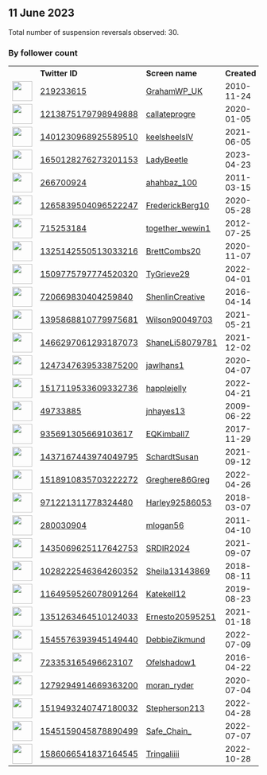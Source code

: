
## 11 June 2023
Total number of suspension reversals observed: 30.

### By follower count
<table><tr><th></th><th align="left">Twitter ID</th><th align="left">Screen name</th>
<th align="left">Created</th><th align="left">Status</th><th align="left">Suspended</th><th align="left">Followers</th>
<tr><td><a href="https://pbs.twimg.com/profile_images/1034475992209936384/m2ewpIAh_normal.jpg"><img src="https://pbs.twimg.com/profile_images/1034475992209936384/m2ewpIAh_normal.jpg" width="40px" height="40px" align="center"/></a></td><td><a href="https://twitter.com/intent/user?user_id=219233615">219233615</a></td><td><a href="https://twitter.com/GrahamWP_UK">GrahamWP_UK</a></td><td>2010-11-24</td><td align="center"></td><td></td><td>37241</td></tr>
<tr><td><a href="https://pbs.twimg.com/profile_images/1667591410852286466/hB-SotAo_normal.jpg"><img src="https://pbs.twimg.com/profile_images/1667591410852286466/hB-SotAo_normal.jpg" width="40px" height="40px" align="center"/></a></td><td><a href="https://twitter.com/intent/user?user_id=1213875179798949888">1213875179798949888</a></td><td><a href="https://twitter.com/callateprogre">callateprogre</a></td><td>2020-01-05</td><td align="center"></td><td>2023-04-16</td><td>10548</td></tr>
<tr><td><a href="https://pbs.twimg.com/profile_images/1401249004239953922/mOHwRcha_normal.jpg"><img src="https://pbs.twimg.com/profile_images/1401249004239953922/mOHwRcha_normal.jpg" width="40px" height="40px" align="center"/></a></td><td><a href="https://twitter.com/intent/user?user_id=1401230968925589510">1401230968925589510</a></td><td><a href="https://twitter.com/keelsheelsIV">keelsheelsIV</a></td><td>2021-06-05</td><td align="center"></td><td>2022-09-01</td><td>2121</td></tr>
<tr><td><a href="https://pbs.twimg.com/profile_images/1655654378861101056/BSkuDMIJ_normal.jpg"><img src="https://pbs.twimg.com/profile_images/1655654378861101056/BSkuDMIJ_normal.jpg" width="40px" height="40px" align="center"/></a></td><td><a href="https://twitter.com/intent/user?user_id=1650128276273201153">1650128276273201153</a></td><td><a href="https://twitter.com/LadyBeetle">LadyBeetle</a></td><td>2023-04-23</td><td align="center"></td><td>2023-06-02</td><td>1938</td></tr>
<tr><td><a href="https://pbs.twimg.com/profile_images/1472728904196575233/94t-nDh1_normal.jpg"><img src="https://pbs.twimg.com/profile_images/1472728904196575233/94t-nDh1_normal.jpg" width="40px" height="40px" align="center"/></a></td><td><a href="https://twitter.com/intent/user?user_id=266700924">266700924</a></td><td><a href="https://twitter.com/ahahbaz_100">ahahbaz_100</a></td><td>2011-03-15</td><td align="center"></td><td>2023-05-21</td><td>958</td></tr>
<tr><td><a href="https://pbs.twimg.com/profile_images/1524886084034781184/geJygtjo_normal.jpg"><img src="https://pbs.twimg.com/profile_images/1524886084034781184/geJygtjo_normal.jpg" width="40px" height="40px" align="center"/></a></td><td><a href="https://twitter.com/intent/user?user_id=1265839504096522247">1265839504096522247</a></td><td><a href="https://twitter.com/FrederickBerg10">FrederickBerg10</a></td><td>2020-05-28</td><td align="center"></td><td>2022-05-24</td><td>906</td></tr>
<tr><td><a href="https://pbs.twimg.com/profile_images/1489120144131604482/G_KKj0pO_normal.jpg"><img src="https://pbs.twimg.com/profile_images/1489120144131604482/G_KKj0pO_normal.jpg" width="40px" height="40px" align="center"/></a></td><td><a href="https://twitter.com/intent/user?user_id=715253184">715253184</a></td><td><a href="https://twitter.com/together_wewin1">together_wewin1</a></td><td>2012-07-25</td><td align="center"></td><td>2022-07-13</td><td>430</td></tr>
<tr><td><a href="https://pbs.twimg.com/profile_images/1667328467233390596/EsFhlWzE_normal.jpg"><img src="https://pbs.twimg.com/profile_images/1667328467233390596/EsFhlWzE_normal.jpg" width="40px" height="40px" align="center"/></a></td><td><a href="https://twitter.com/intent/user?user_id=1325142550513033216">1325142550513033216</a></td><td><a href="https://twitter.com/BrettCombs20">BrettCombs20</a></td><td>2020-11-07</td><td align="center"></td><td>2022-10-14</td><td>254</td></tr>
<tr><td><a href="https://pbs.twimg.com/profile_images/1666165921571012608/2xZOKGGe_normal.jpg"><img src="https://pbs.twimg.com/profile_images/1666165921571012608/2xZOKGGe_normal.jpg" width="40px" height="40px" align="center"/></a></td><td><a href="https://twitter.com/intent/user?user_id=1509775797774520320">1509775797774520320</a></td><td><a href="https://twitter.com/TyGrieve29">TyGrieve29</a></td><td>2022-04-01</td><td align="center"></td><td>2022-12-10</td><td>251</td></tr>
<tr><td><a href="https://pbs.twimg.com/profile_images/1667299192656543744/EgK6-wTT_normal.jpg"><img src="https://pbs.twimg.com/profile_images/1667299192656543744/EgK6-wTT_normal.jpg" width="40px" height="40px" align="center"/></a></td><td><a href="https://twitter.com/intent/user?user_id=720669830404259840">720669830404259840</a></td><td><a href="https://twitter.com/ShenlinCreative">ShenlinCreative</a></td><td>2016-04-14</td><td align="center"></td><td>2022-12-04</td><td>247</td></tr>
<tr><td><a href="https://pbs.twimg.com/profile_images/1529323265424076801/z7Eh9rMA_normal.jpg"><img src="https://pbs.twimg.com/profile_images/1529323265424076801/z7Eh9rMA_normal.jpg" width="40px" height="40px" align="center"/></a></td><td><a href="https://twitter.com/intent/user?user_id=1395868810779975681">1395868810779975681</a></td><td><a href="https://twitter.com/Wilson90049703">Wilson90049703</a></td><td>2021-05-21</td><td align="center"></td><td>2023-02-19</td><td>242</td></tr>
<tr><td><a href="https://pbs.twimg.com/profile_images/1667021603446874112/nS9QVxgw_normal.jpg"><img src="https://pbs.twimg.com/profile_images/1667021603446874112/nS9QVxgw_normal.jpg" width="40px" height="40px" align="center"/></a></td><td><a href="https://twitter.com/intent/user?user_id=1466297061293187073">1466297061293187073</a></td><td><a href="https://twitter.com/ShaneLi58079781">ShaneLi58079781</a></td><td>2021-12-02</td><td align="center"></td><td>2022-11-25</td><td>73</td></tr>
<tr><td><a href="https://abs.twimg.com/sticky/default_profile_images/default_profile_normal.png"><img src="https://abs.twimg.com/sticky/default_profile_images/default_profile_normal.png" width="40px" height="40px" align="center"/></a></td><td><a href="https://twitter.com/intent/user?user_id=1247347639533875200">1247347639533875200</a></td><td><a href="https://twitter.com/jawlhans1">jawlhans1</a></td><td>2020-04-07</td><td align="center"></td><td></td><td>65</td></tr>
<tr><td><a href="https://pbs.twimg.com/profile_images/1535396765880426496/Op-N26P1_normal.jpg"><img src="https://pbs.twimg.com/profile_images/1535396765880426496/Op-N26P1_normal.jpg" width="40px" height="40px" align="center"/></a></td><td><a href="https://twitter.com/intent/user?user_id=1517119533609332736">1517119533609332736</a></td><td><a href="https://twitter.com/happlejelly">happlejelly</a></td><td>2022-04-21</td><td align="center"></td><td>2022-07-15</td><td>58</td></tr>
<tr><td><a href="https://pbs.twimg.com/profile_images/2554086162/image_normal.jpg"><img src="https://pbs.twimg.com/profile_images/2554086162/image_normal.jpg" width="40px" height="40px" align="center"/></a></td><td><a href="https://twitter.com/intent/user?user_id=49733885">49733885</a></td><td><a href="https://twitter.com/jnhayes13">jnhayes13</a></td><td>2009-06-22</td><td align="center"></td><td>2023-05-12</td><td>54</td></tr>
<tr><td><a href="https://abs.twimg.com/sticky/default_profile_images/default_profile_normal.png"><img src="https://abs.twimg.com/sticky/default_profile_images/default_profile_normal.png" width="40px" height="40px" align="center"/></a></td><td><a href="https://twitter.com/intent/user?user_id=935691305669103617">935691305669103617</a></td><td><a href="https://twitter.com/EQKimball7">EQKimball7</a></td><td>2017-11-29</td><td align="center"></td><td></td><td>52</td></tr>
<tr><td><a href="https://pbs.twimg.com/profile_images/1437167547363643392/fkJL98yF_normal.jpg"><img src="https://pbs.twimg.com/profile_images/1437167547363643392/fkJL98yF_normal.jpg" width="40px" height="40px" align="center"/></a></td><td><a href="https://twitter.com/intent/user?user_id=1437167443974049795">1437167443974049795</a></td><td><a href="https://twitter.com/SchardtSusan">SchardtSusan</a></td><td>2021-09-12</td><td align="center"></td><td>2022-10-29</td><td>52</td></tr>
<tr><td><a href="https://pbs.twimg.com/profile_images/1518911116558045184/tBsot_hj_normal.png"><img src="https://pbs.twimg.com/profile_images/1518911116558045184/tBsot_hj_normal.png" width="40px" height="40px" align="center"/></a></td><td><a href="https://twitter.com/intent/user?user_id=1518910835703222272">1518910835703222272</a></td><td><a href="https://twitter.com/Greghere86Greg">Greghere86Greg</a></td><td>2022-04-26</td><td align="center"></td><td>2022-10-19</td><td>45</td></tr>
<tr><td><a href="https://pbs.twimg.com/profile_images/1291908815659700225/nR45rB8g_normal.jpg"><img src="https://pbs.twimg.com/profile_images/1291908815659700225/nR45rB8g_normal.jpg" width="40px" height="40px" align="center"/></a></td><td><a href="https://twitter.com/intent/user?user_id=971221311778324480">971221311778324480</a></td><td><a href="https://twitter.com/Harley92586053">Harley92586053</a></td><td>2018-03-07</td><td align="center"></td><td></td><td>34</td></tr>
<tr><td><a href="https://pbs.twimg.com/profile_images/1643649553126821888/s4MuJv0F_normal.jpg"><img src="https://pbs.twimg.com/profile_images/1643649553126821888/s4MuJv0F_normal.jpg" width="40px" height="40px" align="center"/></a></td><td><a href="https://twitter.com/intent/user?user_id=280030904">280030904</a></td><td><a href="https://twitter.com/mlogan56">mlogan56</a></td><td>2011-04-10</td><td align="center"></td><td>2023-05-26</td><td>20</td></tr>
<tr><td><a href="https://abs.twimg.com/sticky/default_profile_images/default_profile_normal.png"><img src="https://abs.twimg.com/sticky/default_profile_images/default_profile_normal.png" width="40px" height="40px" align="center"/></a></td><td><a href="https://twitter.com/intent/user?user_id=1435069625117642753">1435069625117642753</a></td><td><a href="https://twitter.com/SRDIR2024">SRDIR2024</a></td><td>2021-09-07</td><td align="center"></td><td></td><td>12</td></tr>
<tr><td><a href="https://abs.twimg.com/sticky/default_profile_images/default_profile_normal.png"><img src="https://abs.twimg.com/sticky/default_profile_images/default_profile_normal.png" width="40px" height="40px" align="center"/></a></td><td><a href="https://twitter.com/intent/user?user_id=1028222546364260352">1028222546364260352</a></td><td><a href="https://twitter.com/Sheila13143869">Sheila13143869</a></td><td>2018-08-11</td><td align="center"></td><td>2023-06-03</td><td>10</td></tr>
<tr><td><a href="https://pbs.twimg.com/profile_images/1600408828897628163/1DNh3emI_normal.jpg"><img src="https://pbs.twimg.com/profile_images/1600408828897628163/1DNh3emI_normal.jpg" width="40px" height="40px" align="center"/></a></td><td><a href="https://twitter.com/intent/user?user_id=1164959526078091264">1164959526078091264</a></td><td><a href="https://twitter.com/Katekell12">Katekell12</a></td><td>2019-08-23</td><td align="center"></td><td>2023-03-24</td><td>10</td></tr>
<tr><td><a href="https://pbs.twimg.com/profile_images/1351263699068186625/wJ10gKwC_normal.jpg"><img src="https://pbs.twimg.com/profile_images/1351263699068186625/wJ10gKwC_normal.jpg" width="40px" height="40px" align="center"/></a></td><td><a href="https://twitter.com/intent/user?user_id=1351263464510124033">1351263464510124033</a></td><td><a href="https://twitter.com/Ernesto20595251">Ernesto20595251</a></td><td>2021-01-18</td><td align="center"></td><td>2023-05-14</td><td>10</td></tr>
<tr><td><a href="https://pbs.twimg.com/profile_images/1644921423998357507/U8rZgF9T_normal.jpg"><img src="https://pbs.twimg.com/profile_images/1644921423998357507/U8rZgF9T_normal.jpg" width="40px" height="40px" align="center"/></a></td><td><a href="https://twitter.com/intent/user?user_id=1545576393945149440">1545576393945149440</a></td><td><a href="https://twitter.com/DebbieZikmund">DebbieZikmund</a></td><td>2022-07-09</td><td align="center"></td><td>2023-06-02</td><td>8</td></tr>
<tr><td><a href="https://abs.twimg.com/sticky/default_profile_images/default_profile_normal.png"><img src="https://abs.twimg.com/sticky/default_profile_images/default_profile_normal.png" width="40px" height="40px" align="center"/></a></td><td><a href="https://twitter.com/intent/user?user_id=723353165496623107">723353165496623107</a></td><td><a href="https://twitter.com/Ofelshadow1">Ofelshadow1</a></td><td>2016-04-22</td><td align="center"></td><td>2023-05-14</td><td>5</td></tr>
<tr><td><a href="https://pbs.twimg.com/profile_images/1398630607580766218/YOZ8XmNt_normal.jpg"><img src="https://pbs.twimg.com/profile_images/1398630607580766218/YOZ8XmNt_normal.jpg" width="40px" height="40px" align="center"/></a></td><td><a href="https://twitter.com/intent/user?user_id=1279294914669363200">1279294914669363200</a></td><td><a href="https://twitter.com/moran_ryder">moran_ryder</a></td><td>2020-07-04</td><td align="center">🔒</td><td>2022-12-03</td><td>5</td></tr>
<tr><td><a href="https://pbs.twimg.com/profile_images/1555556350444421122/00xqsGia_normal.jpg"><img src="https://pbs.twimg.com/profile_images/1555556350444421122/00xqsGia_normal.jpg" width="40px" height="40px" align="center"/></a></td><td><a href="https://twitter.com/intent/user?user_id=1519493240747180032">1519493240747180032</a></td><td><a href="https://twitter.com/Stepherson213">Stepherson213</a></td><td>2022-04-28</td><td align="center"></td><td>2022-10-20</td><td>0</td></tr>
<tr><td><a href="https://pbs.twimg.com/profile_images/1545159100316663808/i36hXXcI_normal.png"><img src="https://pbs.twimg.com/profile_images/1545159100316663808/i36hXXcI_normal.png" width="40px" height="40px" align="center"/></a></td><td><a href="https://twitter.com/intent/user?user_id=1545159045878890499">1545159045878890499</a></td><td><a href="https://twitter.com/Safe_Chain_">Safe_Chain_</a></td><td>2022-07-07</td><td align="center">🔒</td><td>2023-06-05</td><td>0</td></tr>
<tr><td><a href="https://pbs.twimg.com/profile_images/1590336228544716800/PJKSOyj4_normal.jpg"><img src="https://pbs.twimg.com/profile_images/1590336228544716800/PJKSOyj4_normal.jpg" width="40px" height="40px" align="center"/></a></td><td><a href="https://twitter.com/intent/user?user_id=1586066541837164545">1586066541837164545</a></td><td><a href="https://twitter.com/Tringaliiii">Tringaliiii</a></td><td>2022-10-28</td><td align="center"></td><td>2022-11-30</td><td>0</td></tr>
</table>
